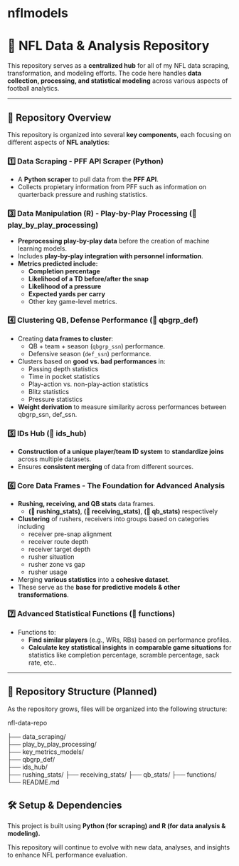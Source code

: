 # nflmodels

# 🏈 NFL Data & Analysis Repository

This repository serves as a **centralized hub** for all of my NFL data scraping, transformation, and modeling efforts. The code here handles **data collection, processing, and statistical modeling** across various aspects of football analytics.

---

## 📌 Repository Overview
This repository is organized into several **key components**, each focusing on different aspects of **NFL analytics**:

### **1️⃣ Data Scraping - PFF API Scraper (Python)**
- A **Python scraper** to pull data from the **PFF API**.
- Collects propietary information from PFF such as information on quarterback pressure and rushing statistics.

### **3️⃣ Data Manipulation (R) - Play-by-Play Processing** **(📂 play_by_play_processing)**
- **Preprocessing play-by-play data** before the creation of machine learning models.
- Includes **play-by-play integration with personnel information**.
- **Metrics predicted include:**
  - **Completion percentage**
  - **Likelihood of a TD before/after the snap**
  - **Likelihood of a pressure**
  - **Expected yards per carry**
  - Other key game-level metrics.

### **4️⃣ Clustering QB, Defense Performance** **(📂 qbgrp_def)**
- Creating **data frames to cluster**:
  - QB + team + season (`qbgrp_ssn`) performance.
  - Defensive season (`def_ssn`) performance.
- Clusters based on **good vs. bad performances** in:
  - Passing depth statistics
  - Time in pocket statistics
  - Play-action vs. non-play-action statistics
  - Blitz statistics
  - Pressure statistics
- **Weight derivation** to measure similarity across performances between qbgrp_ssn, def_ssn.

### **5️⃣ IDs Hub** **(📂 ids_hub)**
- **Construction of a unique player/team ID system** to **standardize joins** across multiple datasets.
- Ensures **consistent merging** of data from different sources.

### **6️⃣ Core Data Frames - The Foundation for Advanced Analysis**
- **Rushing, receiving, and QB stats** data frames.
  - **(📂 rushing_stats)**, **(📂 receiving_stats)**, **(📂 qb_stats)** respectively
- **Clustering** of rushers, receivers into groups based on categories including
  - receiver pre-snap alignment
  - receiver route depth
  - receiver target depth
  - rusher situation
  - rusher zone vs gap
  - rusher usage
- Merging **various statistics** into a **cohesive dataset**.
- These serve as the **base for predictive models & other transformations**.

### **7️⃣ Advanced Statistical Functions** **(📂 functions)**
- Functions to:
  - **Find similar players** (e.g., WRs, RBs) based on performance profiles.
  - **Calculate key statistical insights** in **comparable game situations** for statistics like completion percentage, scramble percentage, sack rate, etc..

---

## 📂 Repository Structure (Planned)
As the repository grows, files will be organized into the following structure:

nfl-data-repo

├── data_scraping/  
├── play_by_play_processing/  
├── key_metrics_models/   
├── qbgrp_def/   
├── ids_hub/  
├── rushing_stats/
├── receiving_stats/
├── qb_stats/
├── functions/  
└── README.md  

## 🛠️ Setup & Dependencies
This project is built using **Python (for scraping) and R (for data analysis & modeling).**

This repository will continue to evolve with new data, analyses, and insights to enhance NFL performance evaluation.
